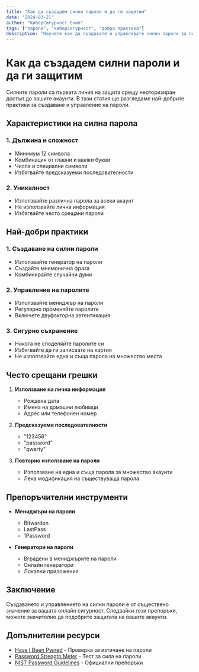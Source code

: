 ```yaml
---
title: "Как да създадем силни пароли и да ги защитим"
date: "2024-03-21"
author: "КиберСигурност Екип"
tags: ["пароли", "киберсигурност", "добра практика"]
description: "Научете как да създавате и управлявате силни пароли за по-добра онлайн сигурност"
---
```


# Как да създадем силни пароли и да ги защитим

Силните пароли са първата линия на защита срещу неоторизиран достъп до вашите акаунти. В тази статия ще разгледаме най-добрите практики за създаване и управление на пароли.

## Характеристики на силна парола

### 1. Дължина и сложност
- Минимум 12 символа
- Комбинация от главни и малки букви
- Числа и специални символи
- Избягвайте предсказуеми последователности

### 2. Уникалност
- Използвайте различна парола за всеки акаунт
- Не използвайте лична информация
- Избягвайте често срещани пароли

## Най-добри практики

### 1. Създаване на силни пароли
- Използвайте генератор на пароли
- Създайте мнемонична фраза
- Комбинирайте случайни думи

### 2. Управление на паролите
- Използвайте мениджър на пароли
- Регулярно променяйте паролите
- Включете двуфакторна автентикация

### 3. Сигурно съхранение
- Никога не споделяйте паролите си
- Избягвайте да ги записвате на хартия
- Не използвайте една и съща парола на множество места

## Често срещани грешки

1. **Използване на лична информация**
   - Рождена дата
   - Имена на домашни любимци
   - Адрес или телефонен номер

2. **Предсказуеми последователности**
   - "123456"
   - "password"
   - "qwerty"

3. **Повторно използване на пароли**
   - Използване на една и съща парола за множество акаунти
   - Лека модификация на съществуваща парола

## Препоръчителни инструменти

- **Мениджъри на пароли**
  - Bitwarden
  - LastPass
  - 1Password

- **Генератори на пароли**
  - Вградени в мениджърите на пароли
  - Онлайн генератори
  - Локални приложения

## Заключение

Създаването и управлението на силни пароли е от съществено значение за вашата онлайн сигурност. Следвайки тези препоръки, можете значително да подобрите защитата на вашите акаунти.

## Допълнителни ресурси

- [Have I Been Pwned](https://haveibeenpwned.com) - Проверка за изтичане на пароли
- [Password Strength Meter](https://www.passwordmonster.com) - Тест за сила на пароли
- [NIST Password Guidelines](https://pages.nist.gov/800-63-3/) - Официални препоръки 